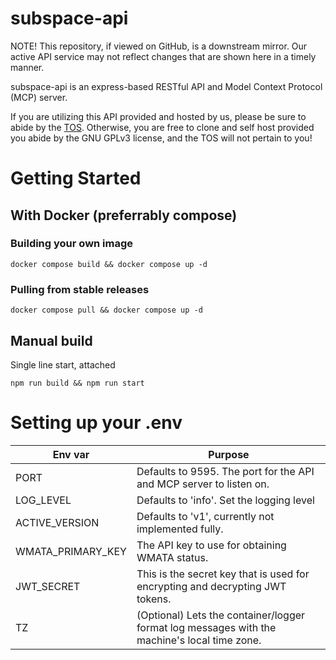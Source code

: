 # subspace-api
NOTE! This repository, if viewed on GitHub, is a downstream mirror. Our active API service may not reflect changes that are shown here in a timely manner.

subspace-api is an express-based RESTful API and Model Context Protocol (MCP) server.

If you are utilizing this API provided and hosted by us, please be sure to abide by the [TOS](https://wiki.subtype.space/s/tos). Otherwise, you are free to clone and self host provided you abide by the GNU GPLv3 license, and the TOS will not pertain to you!

# Getting Started
## With Docker (preferrably compose)
### Building your own image
```
docker compose build && docker compose up -d
```
### Pulling from stable releases
```
docker compose pull && docker compose up -d
```

## Manual build
Single line start, attached
```
npm run build && npm run start
```

# Setting up your .env
| Env var | Purpose |
|---------|--------|
| PORT | Defaults to 9595. The port for the API and MCP server to listen on. |
| LOG_LEVEL | Defaults to 'info'. Set the logging level |
| ACTIVE_VERSION | Defaults to 'v1', currently not implemented fully. |
| WMATA_PRIMARY_KEY | The API key to use for obtaining WMATA status. |
| JWT_SECRET | This is the secret key that is used for encrypting and decrypting JWT tokens. |
| TZ | (Optional) Lets the container/logger format log messages with the machine's local time zone. |